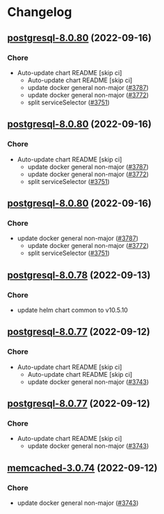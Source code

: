 # Changelog



## [postgresql-8.0.80](https://github.com/truecharts/charts/compare/postgresql-8.0.78...postgresql-8.0.80) (2022-09-16)

### Chore

- Auto-update chart README [skip ci]
  - Auto-update chart README [skip ci]
  - update docker general non-major ([#3787](https://github.com/truecharts/charts/issues/3787))
  - update docker general non-major ([#3772](https://github.com/truecharts/charts/issues/3772))
  - split serviceSelector ([#3751](https://github.com/truecharts/charts/issues/3751))




## [postgresql-8.0.80](https://github.com/truecharts/charts/compare/postgresql-8.0.78...postgresql-8.0.80) (2022-09-16)

### Chore

- Auto-update chart README [skip ci]
  - update docker general non-major ([#3787](https://github.com/truecharts/charts/issues/3787))
  - update docker general non-major ([#3772](https://github.com/truecharts/charts/issues/3772))
  - split serviceSelector ([#3751](https://github.com/truecharts/charts/issues/3751))




## [postgresql-8.0.80](https://github.com/truecharts/charts/compare/postgresql-8.0.78...postgresql-8.0.80) (2022-09-16)

### Chore

- update docker general non-major ([#3787](https://github.com/truecharts/charts/issues/3787))
  - update docker general non-major ([#3772](https://github.com/truecharts/charts/issues/3772))
  - split serviceSelector ([#3751](https://github.com/truecharts/charts/issues/3751))




## [postgresql-8.0.78](https://github.com/truecharts/charts/compare/postgresql-8.0.77...postgresql-8.0.78) (2022-09-13)

### Chore

- update helm chart common to v10.5.10




## [postgresql-8.0.77](https://github.com/truecharts/charts/compare/postgresql-8.0.76...postgresql-8.0.77) (2022-09-12)

### Chore

- Auto-update chart README [skip ci]
  - Auto-update chart README [skip ci]
  - update docker general non-major ([#3743](https://github.com/truecharts/charts/issues/3743))




## [postgresql-8.0.77](https://github.com/truecharts/charts/compare/postgresql-8.0.76...postgresql-8.0.77) (2022-09-12)

### Chore

- Auto-update chart README [skip ci]
  - update docker general non-major ([#3743](https://github.com/truecharts/charts/issues/3743))




## [memcached-3.0.74](https://github.com/truecharts/charts/compare/memcached-3.0.73...memcached-3.0.74) (2022-09-12)

### Chore

- update docker general non-major ([#3743](https://github.com/truecharts/charts/issues/3743))
